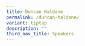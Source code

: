 ```yaml
---
title: Duncan Haldane
permalink: /duncan-haldane/
variant: tiptap
description: ""
third_nav_title: Speakers
---
```

